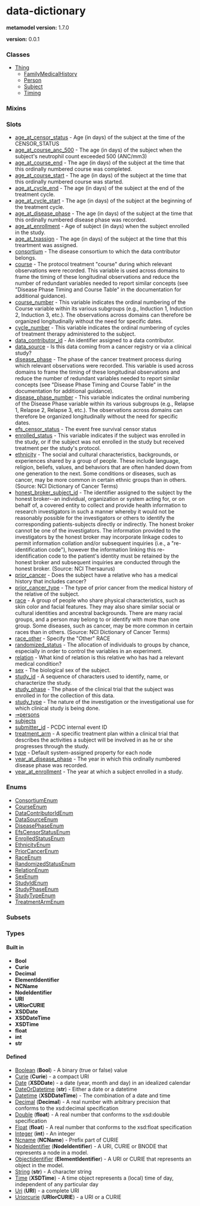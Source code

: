 
# data-dictionary


**metamodel version:** 1.7.0

**version:** 0.0.1





### Classes

 * [Thing](Thing.md)
     * [FamilyMedicalHistory](FamilyMedicalHistory.md)
     * [Person](Person.md)
     * [Subject](Subject.md)
     * [Timing](Timing.md)

### Mixins


### Slots

 * [age_at_censor_status](age_at_censor_status.md) - Age (in days) of the subject at the time of the CENSOR_STATUS
 * [age_at_course_anc_500](age_at_course_anc_500.md) - The age (in days) of the subject when the subject's neutrophil count exceeded 500 (ANC/mm3)
 * [age_at_course_end](age_at_course_end.md) - The age (in days) of the subject at the time that this ordinally numbered course was completed.
 * [age_at_course_start](age_at_course_start.md) - The age (in days) of the subject at the time that this ordinally numbered course was started.
 * [age_at_cycle_end](age_at_cycle_end.md) - The age (in days) of the subject at the end of the treatment cycle.
 * [age_at_cycle_start](age_at_cycle_start.md) - The age (in days) of the subject at the beginning of the treatment cycle.
 * [age_at_disease_phase](age_at_disease_phase.md) - The age (in days) of the subject at the time that this ordinally numbered disease phase was recorded.
 * [age_at_enrollment](age_at_enrollment.md) - Age of subject (in days) when the subject enrolled in the study.
 * [age_at_txassign](age_at_txassign.md) - The age (in days) of the subject at the time that this treartment was assigned.
 * [consortium](consortium.md) - The disease consortium to which the data contributor belongs.
 * [course](course.md) - The protocol treatment "course" during which relevant observations were recorded. This variable is used across domains to frame the timing of these longitudinal observations and reduce the number of redundant variables needed to report similar concepts (see "Disease Phase Timing and Course Table" in the documentation for additional guidance).
 * [course_number](course_number.md) - This variable indicates the ordinal numbering of the Course variable within its various subgroups (e.g., Induction 1, Induction 2, Induction 3, etc.). The observations across domains can therefore be organized longitudinally without the need for specific dates.
 * [cycle_number](cycle_number.md) - This variable indicates the ordinal numbering of cycles of treatment therapy administered to the subject.
 * [data_contributor_id](data_contributor_id.md) - An identifier assigned to a data contributor.
 * [data_source](data_source.md) - Is this data coming from a cancer registry or via a clinical study?
 * [disease_phase](disease_phase.md) - The phase of the cancer treatment process during which relevant observations were recorded. This variable is used across domains to frame the timing of these longitudinal observations and reduce the number of redundant variables needed to report similar concepts (see "Disease Phase Timing and Course Table" in the documentation for additional guidance).
 * [disease_phase_number](disease_phase_number.md) - This variable indicates the ordinal numbering of the Disease Phase variable within its various subgroups (e.g., Relapse 1, Relapse 2, Relapse 3, etc.). The observations across domains can therefore be organized longitudinally without the need for specific dates.
 * [efs_censor_status](efs_censor_status.md) - The event free survival censor status
 * [enrolled_status](enrolled_status.md) - This variable indicates if the subject was enrolled in the study, or if the subject was not enrolled in the study but received treatment per the study's protocol.
 * [ethnicity](ethnicity.md) - The social and cultural characteristics, backgrounds, or experiences shared by a group of people. These include language, religion, beliefs, values, and behaviors that are often handed down from one generation to the next. Some conditions or diseases, such as cancer, may be more common in certain ethnic groups than in others. (Source: NCI Dictionary of Cancer Terms)
 * [honest_broker_subject_id](honest_broker_subject_id.md) - The identifier assigned to the subject by the honest broker--an individual, organization or system acting for, or on behalf of, a covered entity to collect and provide health information to research investigators in such a manner whereby it would not be reasonably possible for the investigators or others to identify the corresponding patients-subjects directly or indirectly. The honest broker cannot be one of the investigators. The information provided to the investigators by the honest broker may incorporate linkage codes to permit information collation and/or subsequent inquiries (i.e., a "re-identification code"), however the information linking this re-identification code to the patient's identity must be retained by the honest broker and subsequent inquiries are conducted through the honest broker. (Source: NCI Thersaurus)
 * [prior_cancer](prior_cancer.md) - Does the subject have a relative who has a medical history that includes cancer?
 * [prior_cancer_type](prior_cancer_type.md) - The type of prior cancer from the medical history of the relative of the subject.
 * [race](race.md) - A group of people who share physical characteristics, such as skin color and facial features. They may also share similar social or cultural identities and ancestral backgrounds. There are many racial groups, and a person may belong to or identify with more than one group. Some diseases, such as cancer, may be more common in certain races than in others. (Source: NCI Dictionary of Cancer Terms)
 * [race_other](race_other.md) - Specify the "Other" RACE
 * [randomized_status](randomized_status.md) - The allocation of individuals to groups by chance, especially in order to control the variables in an experiment.
 * [relation](relation.md) - What kind of relation is this relative who has had a relevant medical condition?
 * [sex](sex.md) - The biological sex of the subject.
 * [study_id](study_id.md) - A sequence of characters used to identify, name, or characterize the study.
 * [study_phase](study_phase.md) - The phase of the clinical trial that the subject was enrolled in for the collection of this data.
 * [study_type](study_type.md) - The nature of the investigation or the investigational use for which clinical study is being done.
 * [➞persons](subject__persons.md)
 * [subjects](subjects.md)
 * [submitter_id](submitter_id.md) - PCDC internal event ID
 * [treatment_arm](treatment_arm.md) - A specific treatment plan within a clinical trial that describes the activities a subject will be involved in as he or she progresses through the study.
 * [type](type.md) - Default system-assigned property for each node
 * [year_at_disease_phase](year_at_disease_phase.md) - The year in which this ordinally numbered disease phase was recorded.
 * [year_at_enrollment](year_at_enrollment.md) - The year at which a subject enrolled in a study.

### Enums

 * [ConsortiumEnum](ConsortiumEnum.md)
 * [CourseEnum](CourseEnum.md)
 * [DataContributorIdEnum](DataContributorIdEnum.md)
 * [DataSourceEnum](DataSourceEnum.md)
 * [DiseasePhaseEnum](DiseasePhaseEnum.md)
 * [EfsCensorStatusEnum](EfsCensorStatusEnum.md)
 * [EnrolledStatusEnum](EnrolledStatusEnum.md)
 * [EthnicityEnum](EthnicityEnum.md)
 * [PriorCancerEnum](PriorCancerEnum.md)
 * [RaceEnum](RaceEnum.md)
 * [RandomizedStatusEnum](RandomizedStatusEnum.md)
 * [RelationEnum](RelationEnum.md)
 * [SexEnum](SexEnum.md)
 * [StudyIdEnum](StudyIdEnum.md)
 * [StudyPhaseEnum](StudyPhaseEnum.md)
 * [StudyTypeEnum](StudyTypeEnum.md)
 * [TreatmentArmEnum](TreatmentArmEnum.md)

### Subsets


### Types


#### Built in

 * **Bool**
 * **Curie**
 * **Decimal**
 * **ElementIdentifier**
 * **NCName**
 * **NodeIdentifier**
 * **URI**
 * **URIorCURIE**
 * **XSDDate**
 * **XSDDateTime**
 * **XSDTime**
 * **float**
 * **int**
 * **str**

#### Defined

 * [Boolean](types/Boolean.md)  (**Bool**)  - A binary (true or false) value
 * [Curie](types/Curie.md)  (**Curie**)  - a compact URI
 * [Date](types/Date.md)  (**XSDDate**)  - a date (year, month and day) in an idealized calendar
 * [DateOrDatetime](types/DateOrDatetime.md)  (**str**)  - Either a date or a datetime
 * [Datetime](types/Datetime.md)  (**XSDDateTime**)  - The combination of a date and time
 * [Decimal](types/Decimal.md)  (**Decimal**)  - A real number with arbitrary precision that conforms to the xsd:decimal specification
 * [Double](types/Double.md)  (**float**)  - A real number that conforms to the xsd:double specification
 * [Float](types/Float.md)  (**float**)  - A real number that conforms to the xsd:float specification
 * [Integer](types/Integer.md)  (**int**)  - An integer
 * [Ncname](types/Ncname.md)  (**NCName**)  - Prefix part of CURIE
 * [Nodeidentifier](types/Nodeidentifier.md)  (**NodeIdentifier**)  - A URI, CURIE or BNODE that represents a node in a model.
 * [Objectidentifier](types/Objectidentifier.md)  (**ElementIdentifier**)  - A URI or CURIE that represents an object in the model.
 * [String](types/String.md)  (**str**)  - A character string
 * [Time](types/Time.md)  (**XSDTime**)  - A time object represents a (local) time of day, independent of any particular day
 * [Uri](types/Uri.md)  (**URI**)  - a complete URI
 * [Uriorcurie](types/Uriorcurie.md)  (**URIorCURIE**)  - a URI or a CURIE
